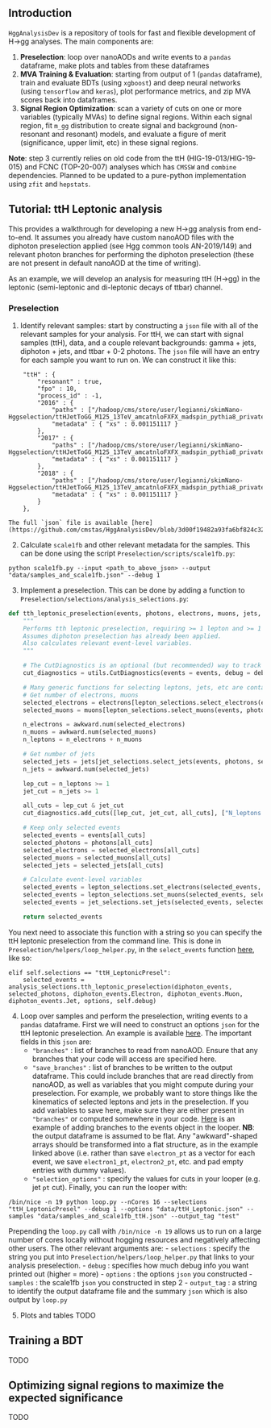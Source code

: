 ## Introduction 

`HggAnalysisDev` is a repository of tools for fast and flexible development of H->gg analyses.
The main components are:
1. **Preselection**: loop over nanoAODs and write events to a `pandas` dataframe, make plots and tables from these dataframes
2. **MVA Training & Evaluation**: starting from output of 1 (`pandas` dataframe), train and evaluate BDTs (using `xgboost`) and deep neural networks (using `tensorflow` and `keras`), plot performance metrics, and zip MVA scores back into dataframes.
3. **Signal Region Optimization**: scan a variety of cuts on one or more variables (typically MVAs) to define signal regions. Within each signal region, fit `m_gg` distribution to create signal and background (non-resonant and resonant) models, and evaluate a figure of merit (significance, upper limit, etc) in these signal regions.

**Note**: step 3 currently relies on old code from the ttH (HIG-19-013/HIG-19-015) and FCNC (TOP-20-007) analyses which has `CMSSW` and `combine` dependencies. Planned to be updated to a pure-python implementation using `zfit` and `hepstats`.

## Tutorial: ttH Leptonic analysis
This provides a walkthrough for developing a new H->gg analysis from end-to-end. It assumes you already have custom nanoAOD files with the diphoton preselection applied (see Hgg common tools AN-2019/149) and relevant photon branches for performing the diphoton preselection (these are not present in default nanoAOD at the time of writing).

As an example, we will develop an analysis for measuring ttH (H->gg) in the leptonic (semi-leptonic and di-leptonic decays of ttbar) channel.

### Preselection
1) Identify relevant samples: start by constructing a `json` file with all of the relevant samples for your analysis.
   For ttH, we can start with signal samples (ttH), data, and a couple relevant backgrounds: gamma + jets, diphoton + jets, and ttbar + 0-2 photons.
   The `json` file will have an entry for each sample you want to run on. We can construct it like this:

```
    "ttH" : {
        "resonant" : true,
        "fpo" : 10,
        "process_id" : -1,
        "2016" : {
            "paths" : ["/hadoop/cms/store/user/legianni/skimNano-Hggselection/ttHJetToGG_M125_13TeV_amcatnloFXFX_madspin_pythia8_private_mc17/"],
            "metadata" : { "xs" : 0.001151117 }
        },
        "2017" : {
            "paths" : ["/hadoop/cms/store/user/legianni/skimNano-Hggselection/ttHJetToGG_M125_13TeV_amcatnloFXFX_madspin_pythia8_private_mc17/"],
            "metadata" : { "xs" : 0.001151117 }
        },
        "2018" : {
            "paths" : ["/hadoop/cms/store/user/legianni/skimNano-Hggselection/ttHJetToGG_M125_13TeV_amcatnloFXFX_madspin_pythia8_private_mc18/"],
            "metadata" : { "xs" : 0.001151117 }
        }
    },
```
 
    The full `json` file is available [here](https://github.com/cmstas/HggAnalysisDev/blob/3d00f19482a93fa6bf824c32d54bb3e9cfe0bad7/Preselection/data/samples_ttH.json).

2) Calculate `scale1fb` and other relevant metadata for the samples. This can be done using the script `Preselection/scripts/scale1fb.py`:

```
python scale1fb.py --input <path_to_above_json> --output "data/samples_and_scale1fb.json" --debug 1
```

3) Implement a preselection.
   This can be done by adding a function to `Preselection/selections/analysis_selections.py`:

```python
def tth_leptonic_preselection(events, photons, electrons, muons, jets, options, debug):
    """
    Performs tth leptonic preselection, requiring >= 1 lepton and >= 1 jet
    Assumes diphoton preselection has already been applied.
    Also calculates relevant event-level variables.
    """

    # The CutDiagnostics is an optional (but recommended) way to track the efficiencies of each cut you implement.
    cut_diagnostics = utils.CutDiagnostics(events = events, debug = debug, cut_set = "[analysis_selections.py : tth_leptonic_preselection]")

    # Many generic functions for selecting leptons, jets, etc are contained in various other files within `Preselection/selections`, as shown below.
    # Get number of electrons, muons
    selected_electrons = electrons[lepton_selections.select_electrons(events, photons, electrons, options, debug)]
    selected_muons = muons[lepton_selections.select_muons(events, photons, muons, options, debug)]

    n_electrons = awkward.num(selected_electrons)
    n_muons = awkward.num(selected_muons)
    n_leptons = n_electrons + n_muons

    # Get number of jets
    selected_jets = jets[jet_selections.select_jets(events, photons, selected_electrons, selected_muons, None, jets, options, debug)]
    n_jets = awkward.num(selected_jets)

    lep_cut = n_leptons >= 1
    jet_cut = n_jets >= 1

    all_cuts = lep_cut & jet_cut
    cut_diagnostics.add_cuts([lep_cut, jet_cut, all_cuts], ["N_leptons >= 1", "N_jets >= 1", "all"])

    # Keep only selected events
    selected_events = events[all_cuts]
    selected_photons = photons[all_cuts]
    selected_electrons = selected_electrons[all_cuts]
    selected_muons = selected_muons[all_cuts]
    selected_jets = selected_jets[all_cuts]

    # Calculate event-level variables
    selected_events = lepton_selections.set_electrons(selected_events, selected_electrons, debug)
    selected_events = lepton_selections.set_muons(selected_events, selected_muons, debug)
    selected_events = jet_selections.set_jets(selected_events, selected_jets, options, debug)

    return selected_events
```
 
   You next need to associate this function with a string so you can specify the ttH leptonic preselection from the command line.
   This is done in `Preselection/helpers/loop_helper.py`, in the `select_events` function [here](https://github.com/cmstas/HggAnalysisDev/blob/3d00f19482a93fa6bf824c32d54bb3e9cfe0bad7/Preselection/helpers/loop_helper.py#L225), like so:

```
elif self.selections == "ttH_LeptonicPresel":
    selected_events = analysis_selections.tth_leptonic_preselection(diphoton_events, selected_photons, diphoton_events.Electron, diphoton_events.Muon, diphoton_events.Jet, options, self.debug)
```

4) Loop over samples and perform the preselection, writing events to a `pandas` dataframe.
   First we will need to construct an options `json` for the ttH leptonic preselection. An example is available [here](https://github.com/cmstas/HggAnalysisDev/blob/3d00f19482a93fa6bf824c32d54bb3e9cfe0bad7/Preselection/data/ttH_Leptonic.json).
   The important fields in this `json` are:
    - `"branches"` : list of branches to read from nanoAOD. Ensure that any branches that your code will access are specified here.
    - `"save_branches"` : list of branches to be written to the output dataframe. This could include branches that are read directly from nanoAOD, as well as variables that you might compute during your preselection. For example, we probably want to store things like the kinematics of selected leptons and jets in the preselection. If you add variables to save here, make sure they are either present in `"branches"` or computed somewhere in your code. [Here](https://github.com/cmstas/HggAnalysisDev/blob/3d00f19482a93fa6bf824c32d54bb3e9cfe0bad7/Preselection/selections/lepton_selections.py#L45-L63) is an example of adding branches to the events object in the looper. **NB**: the output dataframe is assumed to be flat. Any "awkward"-shaped arrays should be transformed into a flat structure, as in the example linked above (i.e. rather than save `electron_pt` as a vector for each event, we save `electron1_pt`, `electron2_pt`, etc. and pad empty entries with dummy values).
    - `"selection_options"` : specify the values for cuts in your looper (e.g. jet `pt` cut).
   Finally, you can run the looper with:

```
/bin/nice -n 19 python loop.py --nCores 16 --selections "ttH_LeptonicPresel" --debug 1 --options "data/ttH_Leptonic.json" --samples "data/samples_and_scale1fb_ttH.json" --output_tag "test"
```

   Prepending the `loop.py` call with `/bin/nice -n 19` allows us to run on a large number of cores locally without hogging resources and negatively affecting other users.
   The other relevant arguments are:
    - `selections` : specify the string you put into `Preselection/helpers/loop_helper.py` that links to your analysis preselection.
    - `debug` : specifies how much debug info you want printed out (higher = more)
    - `options` : the options `json` you constructed
    - `samples` : the scale1fb `json` you constructed in step 2
    - `output_tag` : a string to identify the output dataframe file and the summary `json` which is also output by `loop.py`
 
5) Plots and tables
   TODO

## Training a BDT
TODO

## Optimizing signal regions to maximize the expected significance
TODO 

